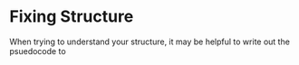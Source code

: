 # Fixing Structure

When trying to understand your structure, it may be helpful to write out the psuedocode to
